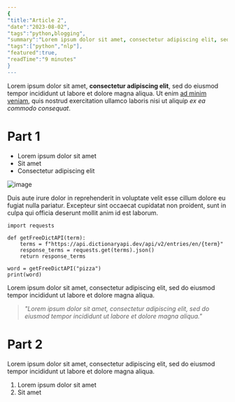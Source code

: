 ```yaml
---
{
"title:"Article 2",
"date":"2023-08-02",
"tags":"python,blogging",
"summary":"Lorem ipsum dolor sit amet, consectetur adipiscing elit, sed do eiusmod tempor incididunt ut labore et dolore magna aliqua",
"tags":["python","nlp"],
"featured":true,
"readTime":"9 minutes"
}
---
```


Lorem ipsum dolor sit amet, **consectetur adipiscing elit**, sed do eiusmod tempor incididunt ut labore et dolore magna aliqua. Ut enim [ad minim veniam](https://www.google.ie/), quis nostrud exercitation ullamco laboris nisi ut aliquip *ex ea commodo consequat*. 

# Part 1

*  Lorem ipsum dolor sit amet
*  Sit amet
*  Consectetur adipiscing elit

![image](https://blanchardjulien.com/images/md_to_html03.png)

Duis aute irure dolor in reprehenderit in voluptate velit esse cillum dolore eu fugiat nulla pariatur. Excepteur sint occaecat cupidatat non proident, sunt in culpa qui officia deserunt mollit anim id est laborum.

```
import requests

def getFreeDictAPI(term):
    terms = f"https://api.dictionaryapi.dev/api/v2/entries/en/{term}"
    response_terms = requests.get(terms).json()
    return response_terms

word = getFreeDictAPI("pizza")
print(word)
```

Lorem ipsum dolor sit amet, consectetur adipiscing elit, sed do eiusmod tempor incididunt ut labore et dolore magna aliqua.

> *"Lorem ipsum dolor sit amet, consectetur adipiscing elit, sed do eiusmod tempor incididunt ut labore et dolore magna aliqua."*


# Part 2

Lorem ipsum dolor sit amet, consectetur adipiscing elit, sed do eiusmod tempor incididunt ut labore et dolore magna aliqua.

1.  Lorem ipsum dolor sit amet
2.  Sit amet
